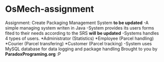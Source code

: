 # OsMech-assignment
Assignment: Create Packaging Management System **to be updated**
-A simple managing system writen in Java
-System provides its users forms fited to their needs according to the SRS **will be updated**
-Systems handles 4 types of users.
 *Administrator (Statistics)
 *Employee (Parcel handling)
 *Courier (Parcel transfering)
 *Customer (Parcel tracking)
-System uses MySQL database for data logging and package handling
Brought to you by **ParadoxPrograming.org** :P
